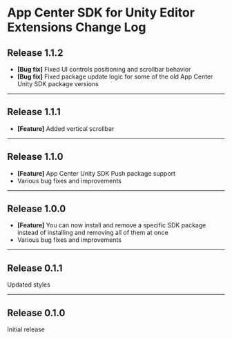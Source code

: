 # App Center SDK for Unity Editor Extensions Change Log

## Release 1.1.2

* **[Bug fix]** Fixed UI controls positioning and scrollbar behavior
* **[Bug fix]** Fixed package update logic for some of the old App Center Unity SDK package versions

___

## Release 1.1.1

* **[Feature]** Added vertical scrollbar

___

## Release 1.1.0

* **[Feature]** App Center Unity SDK Push package support
* Various bug fixes and improvements

___

## Release 1.0.0

* **[Feature]** You can now install and remove a specific SDK package instead of installing and removing all of them at once
* Various bug fixes and improvements

___

## Release 0.1.1

Updated styles

___

## Release 0.1.0

Initial release